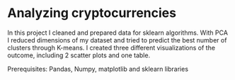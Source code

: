 # Analyzing cryptocurrencies

In this project I cleaned and prepared data for sklearn algorithms.
With PCA I reduced dimensions of my dataset and tried to predict the best number of clusters through K-means.
I created three different visualizations of the outcome, including 2 scatter plots and one table. 

Prerequisites:
Pandas, Numpy, matplotlib and sklearn libraries 

